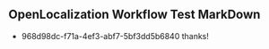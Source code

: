 ## OpenLocalization Workflow Test MarkDown
* 968d98dc-f71a-4ef3-abf7-5bf3dd5b6840 thanks!

<!--HONumber=Jul16_HO2-->



